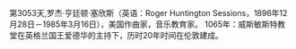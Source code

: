 第3053天,罗杰·亨廷顿·塞欣斯（英语：Roger Huntington Sessions，1896年12月28日－1985年3月16日），美国作曲家，音乐教育家。
1065年：威斯敏斯特教堂在英格兰国王爱德华的主持下，历时20年时间在伦敦建成。
